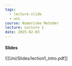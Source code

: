 ```yaml
---
tags:
  - lecture-slide
  - uni
course: Numeriske Metoder
lecture: Lecture 1
date: 2025-02-03
---
```

#### Slides
![[Uni/Slides/lection1_intro.pdf]]